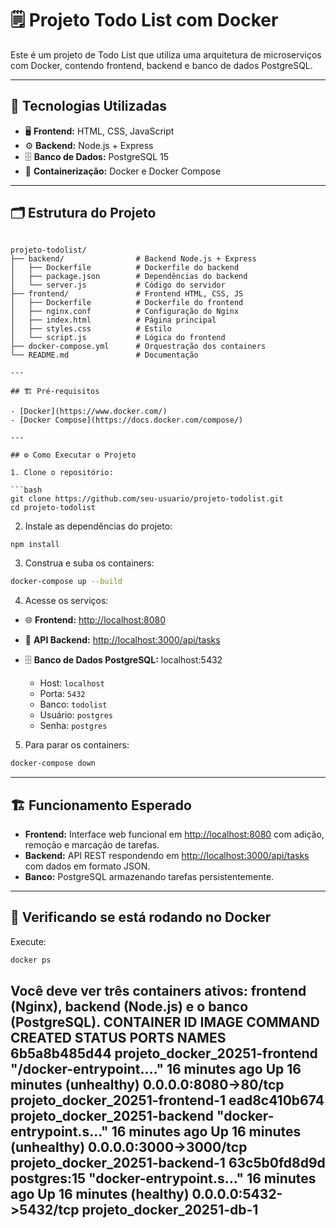 # 🗒️ Projeto Todo List com Docker

Este é um projeto de Todo List que utiliza uma arquitetura de microserviços com Docker, contendo frontend, backend e banco de dados PostgreSQL.

---

## 🚀 Tecnologias Utilizadas

- 🖥️ **Frontend:** HTML, CSS, JavaScript
- ⚙️ **Backend:** Node.js + Express
- 🗄️ **Banco de Dados:** PostgreSQL 15
- 🐳 **Containerização:** Docker e Docker Compose

---

## 🗂️ Estrutura do Projeto

```

projeto-todolist/
├── backend/                # Backend Node.js + Express
│   ├── Dockerfile          # Dockerfile do backend
│   ├── package.json        # Dependências do backend
│   └── server.js           # Código do servidor
├── frontend/               # Frontend HTML, CSS, JS
│   ├── Dockerfile          # Dockerfile do frontend
│   ├── nginx.conf          # Configuração do Nginx
│   ├── index.html          # Página principal
│   ├── styles.css          # Estilo
│   └── script.js           # Lógica do frontend
├── docker-compose.yml      # Orquestração dos containers
└── README.md               # Documentação

---

## 🏗️ Pré-requisitos

- [Docker](https://www.docker.com/)
- [Docker Compose](https://docs.docker.com/compose/)

---

## ⚙️ Como Executar o Projeto

1. Clone o repositório:

```bash
git clone https://github.com/seu-usuario/projeto-todolist.git
cd projeto-todolist
```

2. Instale as dependências do projeto:

```bash
npm install
```

3. Construa e suba os containers:

```bash
docker-compose up --build
```

4. Acesse os serviços:

* 🌐 **Frontend:** [http://localhost:8080](http://localhost:8080)
* 🔗 **API Backend:** [http://localhost:3000/api/tasks](http://localhost:3000/api/tasks)
* 🗄️ **Banco de Dados PostgreSQL:** localhost:5432

  * Host: `localhost`
  * Porta: `5432`
  * Banco: `todolist`
  * Usuário: `postgres`
  * Senha: `postgres`

5. Para parar os containers:

```bash
docker-compose down
```

---

## 🏗️ Funcionamento Esperado

* **Frontend:** Interface web funcional em [http://localhost:8080](http://localhost:8080) com adição, remoção e marcação de tarefas.
* **Backend:** API REST respondendo em [http://localhost:3000/api/tasks](http://localhost:3000/api/tasks) com dados em formato JSON.
* **Banco:** PostgreSQL armazenando tarefas persistentemente.

---

## 🐳 Verificando se está rodando no Docker

Execute:

```bash
docker ps
```

Você deve ver três containers ativos: frontend (Nginx), backend (Node.js) e o banco (PostgreSQL).
CONTAINER ID   IMAGE                           COMMAND                  CREATED          STATUS                      PORTS                    NAMES
6b5a8b485d44   projeto_docker_20251-frontend   "/docker-entrypoint.…"   16 minutes ago   Up 16 minutes (unhealthy)   0.0.0.0:8080->80/tcp     projeto_docker_20251-frontend-1
ead8c410b674   projeto_docker_20251-backend    "docker-entrypoint.s…"   16 minutes ago   Up 16 minutes (unhealthy)   0.0.0.0:3000->3000/tcp   projeto_docker_20251-backend-1
63c5b0fd8d9d   postgres:15                     "docker-entrypoint.s…"   16 minutes ago   Up 16 minutes (healthy)     0.0.0.0:5432->5432/tcp   projeto_docker_20251-db-1
---

